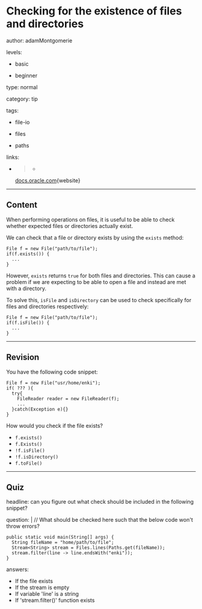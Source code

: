 # Checking for the existence of files and directories
author: adamMontgomerie

levels:

  - basic

  - beginner

type: normal

category: tip

tags:

  - file-io

  - files

  - paths

links:

  - >-
    [docs.oracle.com](https://docs.oracle.com/javase/tutorial/essential/io/check.html){website}

---
## Content

When performing operations on files, it is useful to be able to check whether expected files or directories actually exist.

We can check that a file or directory exists by using the `exists` method:
```
File f = new File("path/to/file");
if(f.exists()) {
  ...
}
```
However, `exists` returns `true` for both files and directories. This can cause a problem if we are expecting to be able to open a file and instead are met with a directory.

To solve this, `isFile` and `isDirectory` can be used to check specifically for files and directories respectively:
```
File f = new File("path/to/file");
if(f.isFile()) {
  ...
}
```

---
## Revision

You have the following code snippet:
```
File f = new File("usr/home/enki");
if( ??? ){
  try{
    FileReader reader = new FileReader(f);
    ...
  }catch(Exception e){}
}
```

How would you check if the file exists?
* `f.exists()`
* `f.Exists()`
* `!f.isFile()`
* `!f.isDirectory()`
* `f.toFile()`

---
## Quiz

headline: can you figure out what check should be included in the following snippet?

question: |
  // What should be checked here such that the below code won't throw errors?
  ```
  public static void main(String[] args) {
    String fileName = "home/path/to/file";
    Stream<String> stream = Files.lines(Paths.get(fileName));
    stream.filter(line -> line.endsWith("enki"));
  }
  ```

answers:
  - If the file exists
  - If the stream is empty
  - If variable 'line' is a string
  - If 'stream.filter()' function exists
